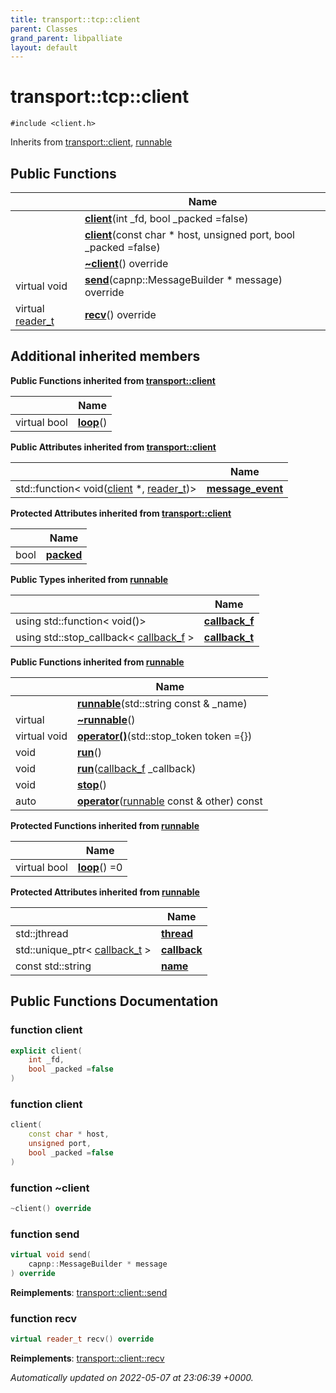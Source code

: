```yaml
---
title: transport::tcp::client
parent: Classes
grand_parent: libpalliate
layout: default
---
```


# transport::tcp::client






`#include <client.h>`

Inherits from [transport::client](/libpalliate/generated/Classes/classtransport_1_1client), [runnable](/libpalliate/generated/Classes/classrunnable)

## Public Functions

|                | Name           |
| -------------- | -------------- |
| | **[client](/libpalliate/generated/Classes/classtransport_1_1tcp_1_1client#function-client)**(int _fd, bool _packed =false) |
| | **[client](/libpalliate/generated/Classes/classtransport_1_1tcp_1_1client#function-client)**(const char * host, unsigned port, bool _packed =false) |
| | **[~client](/libpalliate/generated/Classes/classtransport_1_1tcp_1_1client#function-~client)**() override |
| virtual void | **[send](/libpalliate/generated/Classes/classtransport_1_1tcp_1_1client#function-send)**(capnp::MessageBuilder * message) override |
| virtual [reader_t](/libpalliate/generated/Namespaces/namespacetransport#using-reader-t) | **[recv](/libpalliate/generated/Classes/classtransport_1_1tcp_1_1client#function-recv)**() override |

## Additional inherited members

**Public Functions inherited from [transport::client](/libpalliate/generated/Classes/classtransport_1_1client)**

|                | Name           |
| -------------- | -------------- |
| virtual bool | **[loop](/libpalliate/generated/Classes/classtransport_1_1client#function-loop)**() |

**Public Attributes inherited from [transport::client](/libpalliate/generated/Classes/classtransport_1_1client)**

|                | Name           |
| -------------- | -------------- |
| std::function< void([client](/libpalliate/generated/Classes/classtransport_1_1client) *, [reader_t](/libpalliate/generated/Namespaces/namespacetransport#using-reader-t))> | **[message_event](/libpalliate/generated/Classes/classtransport_1_1client#variable-message-event)**  |

**Protected Attributes inherited from [transport::client](/libpalliate/generated/Classes/classtransport_1_1client)**

|                | Name           |
| -------------- | -------------- |
| bool | **[packed](/libpalliate/generated/Classes/classtransport_1_1client#variable-packed)**  |

**Public Types inherited from [runnable](/libpalliate/generated/Classes/classrunnable)**

|                | Name           |
| -------------- | -------------- |
| using std::function< void()> | **[callback_f](/libpalliate/generated/Classes/classrunnable#using-callback-f)**  |
| using std::stop_callback< [callback_f](/libpalliate/generated/Classes/classrunnable#using-callback-f) > | **[callback_t](/libpalliate/generated/Classes/classrunnable#using-callback-t)**  |

**Public Functions inherited from [runnable](/libpalliate/generated/Classes/classrunnable)**

|                | Name           |
| -------------- | -------------- |
| | **[runnable](/libpalliate/generated/Classes/classrunnable#function-runnable)**(std::string const & _name) |
| virtual | **[~runnable](/libpalliate/generated/Classes/classrunnable#function-~runnable)**() |
| virtual void | **[operator()](/libpalliate/generated/Classes/classrunnable#function-operator())**(std::stop_token token ={}) |
| void | **[run](/libpalliate/generated/Classes/classrunnable#function-run)**() |
| void | **[run](/libpalliate/generated/Classes/classrunnable#function-run)**([callback_f](/libpalliate/generated/Classes/classrunnable#using-callback-f) _callback) |
| void | **[stop](/libpalliate/generated/Classes/classrunnable#function-stop)**() |
| auto | **[operator](/libpalliate/generated/Classes/classrunnable#function-operator)**([runnable](/libpalliate/generated/Classes/classrunnable) const & other) const |

**Protected Functions inherited from [runnable](/libpalliate/generated/Classes/classrunnable)**

|                | Name           |
| -------------- | -------------- |
| virtual bool | **[loop](/libpalliate/generated/Classes/classrunnable#function-loop)**() =0 |

**Protected Attributes inherited from [runnable](/libpalliate/generated/Classes/classrunnable)**

|                | Name           |
| -------------- | -------------- |
| std::jthread | **[thread](/libpalliate/generated/Classes/classrunnable#variable-thread)**  |
| std::unique_ptr< [callback_t](/libpalliate/generated/Classes/classrunnable#using-callback-t) > | **[callback](/libpalliate/generated/Classes/classrunnable#variable-callback)**  |
| const std::string | **[name](/libpalliate/generated/Classes/classrunnable#variable-name)**  |


## Public Functions Documentation

### function client

```cpp
explicit client(
    int _fd,
    bool _packed =false
)
```


### function client

```cpp
client(
    const char * host,
    unsigned port,
    bool _packed =false
)
```


### function ~client

```cpp
~client() override
```


### function send

```cpp
virtual void send(
    capnp::MessageBuilder * message
) override
```


**Reimplements**: [transport::client::send](/libpalliate/generated/Classes/classtransport_1_1client#function-send)


### function recv

```cpp
virtual reader_t recv() override
```


**Reimplements**: [transport::client::recv](/libpalliate/generated/Classes/classtransport_1_1client#function-recv)



_Automatically updated on 2022-05-07 at 23:06:39 +0000._